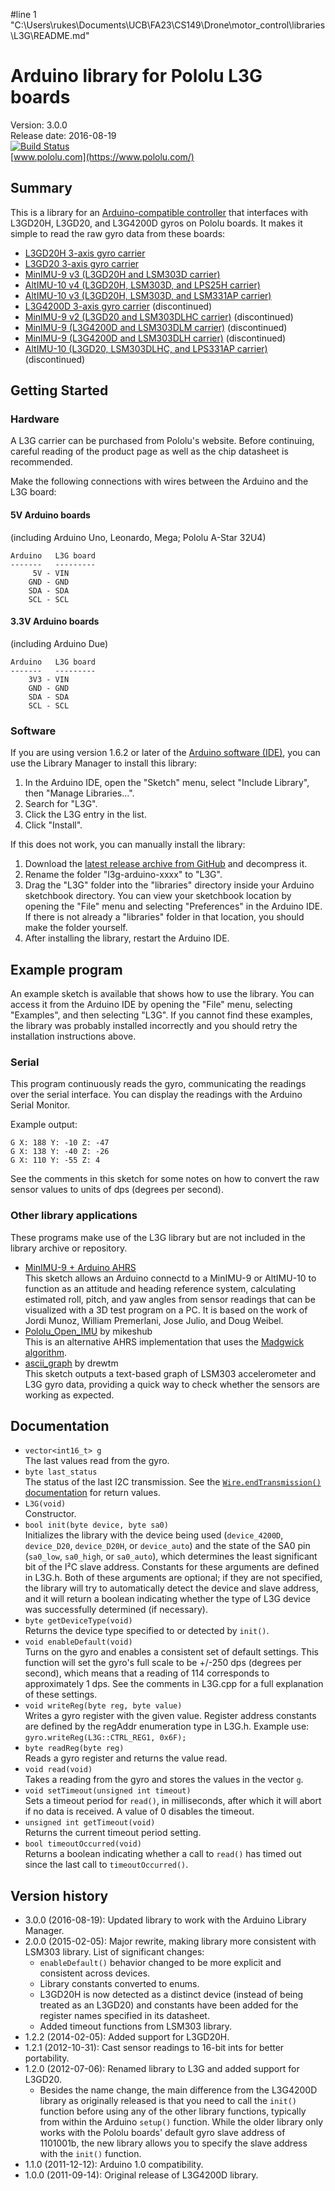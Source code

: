 #line 1 "C:\\Users\\rukes\\Documents\\UCB\\FA23\\CS149\\Drone\\motor_control\\libraries\\L3G\\README.md"
# Arduino library for Pololu L3G boards

Version: 3.0.0 <br>
Release date: 2016-08-19 <br>
[![Build Status](https://travis-ci.org/pololu/l3g-arduino.svg?branch=master)](https://travis-ci.org/pololu/l3g-arduino) <br>
[www.pololu.com](https://www.pololu.com/)

## Summary

This is a library for an
[Arduino-compatible controller](https://www.pololu.com/arduino) that
interfaces with L3GD20H, L3GD20, and L3G4200D gyros on Pololu
boards. It makes it simple to read the raw gyro data from these
boards:

* [L3GD20H 3-axis gyro carrier](https://www.pololu.com/catalog/product/2129)
* [L3GD20 3-axis gyro carrier](https://www.pololu.com/catalog/product/2125)
* [MinIMU-9 v3 (L3GD20H and LSM303D carrier)](https://www.pololu.com/catalog/product/2468)
* [AltIMU-10 v4 (L3GD20H, LSM303D, and LPS25H carrier)](https://www.pololu.com/catalog/product/2470)
* [AltIMU-10 v3 (L3GD20H, LSM303D, and LSM331AP carrier)](https://www.pololu.com/catalog/product/2469)
* [L3G4200D 3-axis gyro carrier](https://www.pololu.com/catalog/product/1272) (discontinued)
* [MinIMU-9 v2 (L3GD20 and LSM303DLHC carrier)](https://www.pololu.com/catalog/product/1268) (discontinued)
* [MinIMU-9 (L3G4200D and LSM303DLM carrier)](https://www.pololu.com/catalog/product/1265) (discontinued)
* [MinIMU-9 (L3G4200D and LSM303DLH carrier)](https://www.pololu.com/catalog/product/1264) (discontinued)
* [AltIMU-10 (L3GD20, LSM303DLHC, and LPS331AP carrier)](https://www.pololu.com/catalog/product/1269) (discontinued)

## Getting Started

### Hardware


A L3G carrier can be purchased from Pololu's website. Before
continuing, careful reading of the product page as well as the chip
datasheet is recommended.

Make the following connections with wires between the Arduino and the
L3G board:

#### 5V Arduino boards

(including Arduino Uno, Leonardo, Mega; Pololu A-Star 32U4)

    Arduino   L3G board
    -------   ---------
         5V - VIN
        GND - GND
        SDA - SDA
        SCL - SCL

#### 3.3V Arduino boards

(including Arduino Due)

    Arduino   L3G board
    -------   ---------
        3V3 - VIN
        GND - GND
        SDA - SDA
        SCL - SCL

### Software

If you are using version 1.6.2 or later of the
[Arduino software (IDE)](https://www.arduino.cc/en/Main/Software), you can use
the Library Manager to install this library:

1. In the Arduino IDE, open the "Sketch" menu, select "Include Library", then
   "Manage Libraries...".
2. Search for "L3G".
3. Click the L3G entry in the list.
4. Click "Install".

If this does not work, you can manually install the library:

1. Download the
   [latest release archive from GitHub](https://github.com/pololu/l3g-arduino/releases)
   and decompress it.
2. Rename the folder "l3g-arduino-xxxx" to "L3G".
3. Drag the "L3G" folder into the "libraries" directory inside your
   Arduino sketchbook directory. You can view your sketchbook location by
   opening the "File" menu and selecting "Preferences" in the Arduino IDE. If
   there is not already a "libraries" folder in that location, you should make
   the folder yourself.
4. After installing the library, restart the Arduino IDE.

## Example program

An example sketch is available that shows how to use the library.  You
can access it from the Arduino IDE by opening the "File" menu,
selecting "Examples", and then selecting "L3G".  If you cannot find
these examples, the library was probably installed incorrectly and you
should retry the installation instructions above.

### Serial

This program continuously reads the gyro, communicating the readings
over the serial interface. You can display the readings with the
Arduino Serial Monitor.

Example output:

    G X: 188 Y: -10 Z: -47
    G X: 138 Y: -40 Z: -26
    G X: 110 Y: -55 Z: 4

See the comments in this sketch for some notes on how to convert the
raw sensor values to units of dps (degrees per second).

### Other library applications

These programs make use of the L3G library but are not included in the
library archive or repository.

- [MinIMU-9 + Arduino AHRS](https://github.com/pololu/minimu-9-ahrs-arduino)
  <br> This sketch allows an Arduino connectd to a MinIMU-9 or
  AltIMU-10 to function as an attitude and heading reference system,
  calculating estimated roll, pitch, and yaw angles from sensor
  readings that can be visualized with a 3D test program on a PC. It
  is based on the work of Jordi Munoz, William Premerlani, Jose Julio,
  and Doug Weibel.
- [Pololu_Open_IMU](https://github.com/mikeshub/Pololu_Open_IMU)
  by mikeshub <br> This is an alternative AHRS implementation that
  uses the
  [Madgwick algorithm](http://www.x-io.co.uk/open-source-imu-and-ahrs-algorithms/).
- [ascii_graph](https://gist.github.com/drewtm/9081341) by drewtm <br>
  This sketch outputs a text-based graph of LSM303 accelerometer and
  L3G gyro data, providing a quick way to check whether the sensors
  are working as expected.

## Documentation

- `vector<int16_t> g` <br> The last values read from the gyro.
- `byte last_status` <br> The status of the last I2C transmission. See
  the
  [`Wire.endTransmission()` documentation](https://arduino.cc/en/Reference/WireEndTransmission)
  for return values.
- `L3G(void)` <br> Constructor.
- `bool init(byte device, byte sa0)` <br> Initializes the library with
  the device being used (`device_4200D`, `device_D20`, `device_D20H`,
  or `device_auto`) and the state of the SA0 pin (`sa0_low`,
  `sa0_high`, or `sa0_auto`), which determines the least significant
  bit of the I²C slave address. Constants for these arguments are
  defined in L3G.h. Both of these arguments are optional; if they are
  not specified, the library will try to automatically detect the
  device and slave address, and it will return a boolean indicating
  whether the type of L3G device was successfully determined (if
  necessary).
- `byte getDeviceType(void)` <br> Returns the device type specified to
  or detected by `init()`.
- `void enableDefault(void)` <br> Turns on the gyro and enables a
  consistent set of default settings.  This function will set the
  gyro's full scale to be +/-250 dps (degrees per second), which means
  that a reading of 114 corresponds to approximately 1 dps. See the
  comments in L3G.cpp for a full explanation of these settings.
- `void writeReg(byte reg, byte value)` <br> Writes a gyro register
  with the given value. Register address constants are defined by the
  regAddr enumeration type in L3G.h.  Example use:
  `gyro.writeReg(L3G::CTRL_REG1, 0x6F);`
- `byte readReg(byte reg)` <br> Reads a gyro register and returns the
  value read.
- `void read(void)` <br> Takes a reading from the gyro and stores the
  values in the vector `g`.
- `void setTimeout(unsigned int timeout)` <br> Sets a timeout period
  for `read()`, in milliseconds, after which it will abort if no data
  is received. A value of 0 disables the timeout.
- `unsigned int getTimeout(void)` <br> Returns the current timeout
  period setting.
- `bool timeoutOccurred(void)` <br> Returns a boolean indicating
  whether a call to `read()` has timed out since the last call to
  `timeoutOccurred()`.

## Version history

* 3.0.0 (2016-08-19): Updated library to work with the Arduino Library Manager.
* 2.0.0 (2015-02-05): Major rewrite, making library more consistent
  with LSM303 library. List of significant changes:
    * `enableDefault()` behavior changed to be more explicit and consistent across devices.
    * Library constants converted to enums.
    * L3GD20H is now detected as a distinct device (instead of being
      treated as an L3GD20) and constants have been added for the
      register names specified in its datasheet.
    * Added timeout functions from LSM303 library.
* 1.2.2 (2014-02-05): Added support for L3GD20H.
* 1.2.1 (2012-10-31): Cast sensor readings to 16-bit ints for better portability.
* 1.2.0 (2012-07-06): Renamed library to L3G and added support for L3GD20.
    * Besides the name change, the main difference from the L3G4200D
      library as originally released is that you need to call the
      `init()` function before using any of the other library
      functions, typically from within the Arduino `setup()`
      function. While the older library only works with the Pololu
      boards' default gyro slave address of 1101001b, the new library
      allows you to specify the slave address with the `init()`
      function.
* 1.1.0 (2011-12-12): Arduino 1.0 compatibility.
* 1.0.0 (2011-09-14): Original release of L3G4200D library.
